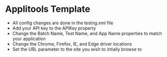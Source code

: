 # Applitools Template
* All config changes are done in the testng.xml file
* Add your API key to the APIKey property
* Change the Batch Name, Test Name, and App Name properties to match your application
* Change the Chrome, Firefox, IE, and Edge driver locations
* Set the URL parameter to the site you wish to intially browse to
